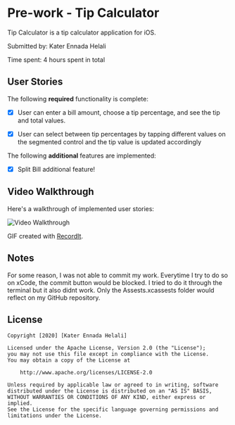 # Pre-work - Tip Calculator

Tip Calculator is a tip calculator application for iOS.

Submitted by: Kater Ennada Helali

Time spent: 4 hours spent in total

## User Stories

The following **required** functionality is complete:

* [X] User can enter a bill amount, choose a tip percentage, and see the tip and total values.
* [X] User can select between tip percentages by tapping different values on the segmented control and the tip value is updated accordingly


The following **additional** features are implemented:

- [X] Split Bill additional feature!

## Video Walkthrough

Here's a walkthrough of implemented user stories:

<img src='http://g.recordit.co/hTZ4JJrylS.gif' title='Video Walkthrough' width='' alt='Video Walkthrough' />

GIF created with [RecordIt](https://recordit.co/).

## Notes

For some reason, I was not able to commit my work. Everytime I try to do so on xCode, the commit button would be blocked.
I tried to do it through the terminal but it also didnt work. Only the Assests.xcassests folder would reflect on my GitHub repository.

## License

    Copyright [2020] [Kater Ennada Helali]

    Licensed under the Apache License, Version 2.0 (the "License");
    you may not use this file except in compliance with the License.
    You may obtain a copy of the License at

        http://www.apache.org/licenses/LICENSE-2.0

    Unless required by applicable law or agreed to in writing, software
    distributed under the License is distributed on an "AS IS" BASIS,
    WITHOUT WARRANTIES OR CONDITIONS OF ANY KIND, either express or implied.
    See the License for the specific language governing permissions and
    limitations under the License.
